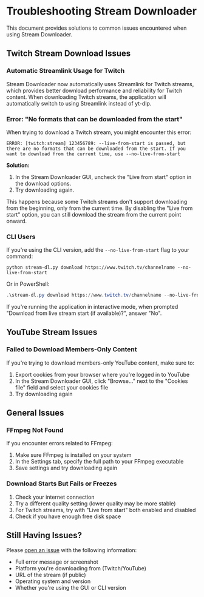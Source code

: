 # Troubleshooting Stream Downloader

This document provides solutions to common issues encountered when using Stream Downloader.

## Twitch Stream Download Issues

### Automatic Streamlink Usage for Twitch

Stream Downloader now automatically uses Streamlink for Twitch streams, which provides better download performance and reliability for Twitch content. When downloading Twitch streams, the application will automatically switch to using Streamlink instead of yt-dlp.

### Error: "No formats that can be downloaded from the start"

When trying to download a Twitch stream, you might encounter this error:

```
ERROR: [twitch:stream] 123456789: --live-from-start is passed, but there are no formats that can be downloaded from the start. If you want to download from the current time, use --no-live-from-start
```

**Solution:**
1. In the Stream Downloader GUI, uncheck the "Live from start" option in the download options.
2. Try downloading again.

This happens because some Twitch streams don't support downloading from the beginning, only from the current time. By disabling the "Live from start" option, you can still download the stream from the current point onward.

### CLI Users
If you're using the CLI version, add the `--no-live-from-start` flag to your command:

```
python stream-dl.py download https://www.twitch.tv/channelname --no-live-from-start
```

Or in PowerShell:

```powershell
.\stream-dl.py download https://www.twitch.tv/channelname --no-live-from-start
```

If you're running the application in interactive mode, when prompted "Download from live stream start (if available)?", answer "No".

## YouTube Stream Issues

### Failed to Download Members-Only Content

If you're trying to download members-only YouTube content, make sure to:

1. Export cookies from your browser where you're logged in to YouTube
2. In the Stream Downloader GUI, click "Browse..." next to the "Cookies file" field and select your cookies file
3. Try downloading again

## General Issues

### FFmpeg Not Found

If you encounter errors related to FFmpeg:

1. Make sure FFmpeg is installed on your system
2. In the Settings tab, specify the full path to your FFmpeg executable
3. Save settings and try downloading again

### Download Starts But Fails or Freezes

1. Check your internet connection
2. Try a different quality setting (lower quality may be more stable)
3. For Twitch streams, try with "Live from start" both enabled and disabled
4. Check if you have enough free disk space

## Still Having Issues?

Please [open an issue](https://github.com/yourusername/stream-downloader/issues) with the following information:
- Full error message or screenshot
- Platform you're downloading from (Twitch/YouTube)
- URL of the stream (if public)
- Operating system and version
- Whether you're using the GUI or CLI version
